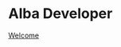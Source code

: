 <!DOCTYPE html>
<html lang="en">

<head>
    <meta charset="UTF-8">
    <meta http-equiv="X-UA-Compatible" content="IE=edge">
    <meta name="viewport" content="width=device-width, initial-scale=1.0">
    <title>Background Change Automatic - Alba Developer</title>
    <link rel="stylesheet" href="style.css">
</head>

<body>
    <div class="Section_top">
        <div class="content">
            <h1>Alba <span>Developer</span></h1>
            <a href="www.albadeveloper.com">Welcome</a>
        </div>
    </div> 
</body>

</html>

